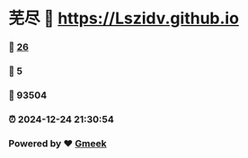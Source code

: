 # 芜尽 :link: https://Lszidv.github.io 
### :page_facing_up: [26](https://Lszidv.github.io/tag.html) 
### :speech_balloon: 5 
### :hibiscus: 93504 
### :alarm_clock: 2024-12-24 21:30:54 
### Powered by :heart: [Gmeek](https://github.com/Meekdai/Gmeek)
